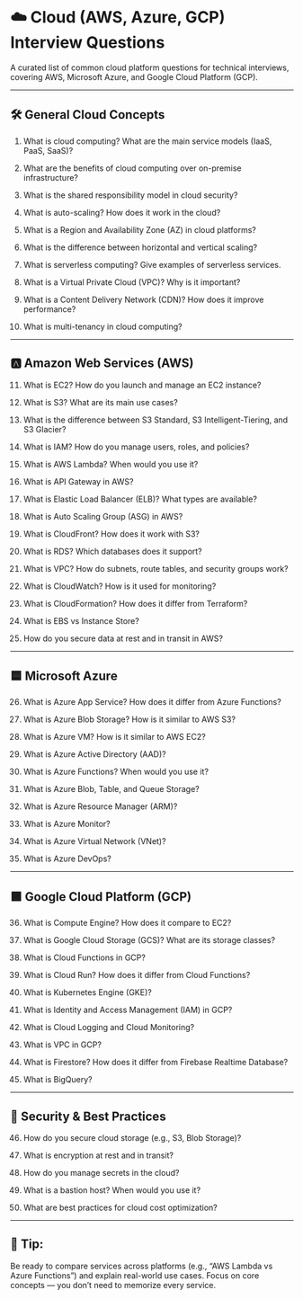 # ☁️ Cloud (AWS, Azure, GCP) Interview Questions

A curated list of common cloud platform questions for technical interviews, covering AWS, Microsoft Azure, and Google Cloud Platform (GCP).

---

## 🛠 General Cloud Concepts

1. What is cloud computing? What are the main service models (IaaS, PaaS, SaaS)?

2. What are the benefits of cloud computing over on-premise infrastructure?

3. What is the shared responsibility model in cloud security?

4. What is auto-scaling? How does it work in the cloud?

5. What is a Region and Availability Zone (AZ) in cloud platforms?

6. What is the difference between horizontal and vertical scaling?

7. What is serverless computing? Give examples of serverless services.

8. What is a Virtual Private Cloud (VPC)? Why is it important?

9. What is a Content Delivery Network (CDN)? How does it improve performance?

10. What is multi-tenancy in cloud computing?

---

## 🅰️ Amazon Web Services (AWS)

11. What is EC2? How do you launch and manage an EC2 instance?

12. What is S3? What are its main use cases?

13. What is the difference between S3 Standard, S3 Intelligent-Tiering, and S3 Glacier?

14. What is IAM? How do you manage users, roles, and policies?

15. What is AWS Lambda? When would you use it?

16. What is API Gateway in AWS?

17. What is Elastic Load Balancer (ELB)? What types are available?

18. What is Auto Scaling Group (ASG) in AWS?

19. What is CloudFront? How does it work with S3?

20. What is RDS? Which databases does it support?

21. What is VPC? How do subnets, route tables, and security groups work?

22. What is CloudWatch? How is it used for monitoring?

23. What is CloudFormation? How does it differ from Terraform?

24. What is EBS vs Instance Store?

25. How do you secure data at rest and in transit in AWS?

---

## 🟦 Microsoft Azure

26. What is Azure App Service? How does it differ from Azure Functions?

27. What is Azure Blob Storage? How is it similar to AWS S3?

28. What is Azure VM? How is it similar to AWS EC2?

29. What is Azure Active Directory (AAD)?

30. What is Azure Functions? When would you use it?

31. What is Azure Blob, Table, and Queue Storage?

32. What is Azure Resource Manager (ARM)?

33. What is Azure Monitor?

34. What is Azure Virtual Network (VNet)?

35. What is Azure DevOps?

---

## 🟩 Google Cloud Platform (GCP)

36. What is Compute Engine? How does it compare to EC2?

37. What is Google Cloud Storage (GCS)? What are its storage classes?

38. What is Cloud Functions in GCP?

39. What is Cloud Run? How does it differ from Cloud Functions?

40. What is Kubernetes Engine (GKE)?

41. What is Identity and Access Management (IAM) in GCP?

42. What is Cloud Logging and Cloud Monitoring?

43. What is VPC in GCP?

44. What is Firestore? How does it differ from Firebase Realtime Database?

45. What is BigQuery?

---

## 🔐 Security & Best Practices

46. How do you secure cloud storage (e.g., S3, Blob Storage)?

47. What is encryption at rest and in transit?

48. How do you manage secrets in the cloud?

49. What is a bastion host? When would you use it?

50. What are best practices for cloud cost optimization?

---

## 📌 Tip:
Be ready to compare services across platforms (e.g., “AWS Lambda vs Azure Functions”) and explain real-world use cases. Focus on core concepts — you don’t need to memorize every service.
